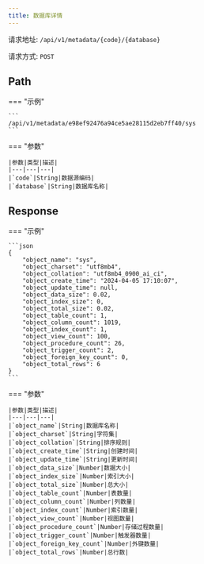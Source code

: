 ```yaml
---
title: 数据库详情
---
```


请求地址: `/api/v1/metadata/{code}/{database}`

请求方式: `POST`

## Path

=== "示例"

    ```
    /api/v1/metadata/e98ef92476a94ce5ae28115d2eb7ff40/sys
    ```

=== "参数"

    |参数|类型|描述|
    |---|---|---|
    |`code`|String|数据源编码|
    |`database`|String|数据库名称|

## Response

=== "示例"

    ```json
    {
        "object_name": "sys",
        "object_charset": "utf8mb4",
        "object_collation": "utf8mb4_0900_ai_ci",
        "object_create_time": "2024-04-05 17:10:07",
        "object_update_time": null,
        "object_data_size": 0.02,
        "object_index_size": 0,
        "object_total_size": 0.02,
        "object_table_count": 1,
        "object_column_count": 1019,
        "object_index_count": 1,
        "object_view_count": 100,
        "object_procedure_count": 26,
        "object_trigger_count": 2,
        "object_foreign_key_count": 0,
        "object_total_rows": 6
    }
    ```

=== "参数"

    |参数|类型|描述|
    |---|---|---|
    |`object_name`|String|数据库名称|
    |`object_charset`|String|字符集|
    |`object_collation`|String|排序规则|
    |`object_create_time`|String|创建时间|
    |`object_update_time`|String|更新时间|
    |`object_data_size`|Number|数据大小|
    |`object_index_size`|Number|索引大小|
    |`object_total_size`|Number|总大小|
    |`object_table_count`|Number|表数量|
    |`object_column_count`|Number|列数量|
    |`object_index_count`|Number|索引数量|
    |`object_view_count`|Number|视图数量|
    |`object_procedure_count`|Number|存储过程数量|
    |`object_trigger_count`|Number|触发器数量|
    |`object_foreign_key_count`|Number|外键数量|
    |`object_total_rows`|Number|总行数|